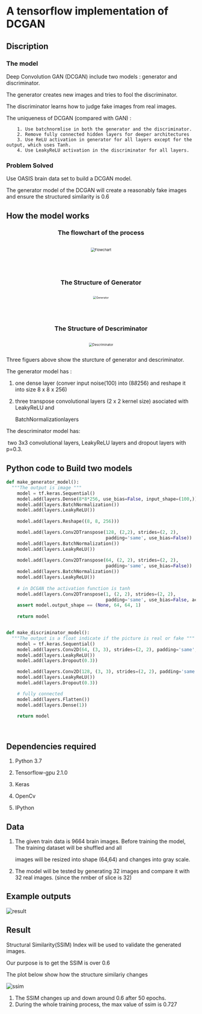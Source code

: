 # A tensorflow implementation of  DCGAN



## Discription 

### The model

Deep Convolution GAN (DCGAN) include two models : generator and discriminator.

The generator creates new images and tries to fool the discriminator. 

The discriminator learns how to judge fake images from real images. 

The uniqueness of DCGAN (compared with GAN) :

      	1. Use batchnormlise in both the generator and the discriminator.
      	2. Remove fully connected hidden layers for deeper architectures
      	3. Use ReLU activation in generator for all layers except for the output, which uses Tanh.
      	4. Use LeakyReLU activation in the discriminator for all layers.



### Problem Solved

Use OASIS brain data set to build a DCGAN model. 

The generator model of the DCGAN will create a reasonably fake images and ensure the structured similarity is 0.6 





## How the model works

<div align="center">
  <h3>The flowchart of the  process</h3>
  <img src= "images/Flowchat.png" alt="Flowchart"
       style="zoom:67%;border:10px;margin:20px">
  <br><br><br>
  <h3>The Structure of Generator</h3>
  <img src="images/Generator.png" alt="Generator"
       style="zoom:50%;border:10px;margin:20px">
  <br><br><br>
  <h3>The Structure of Descriminator</h3>
  <img src="images/Descriminator.png" alt="Descriminator"
       style="zoom:60%;border:10px;margin:20px">
</div>




Three figuers above show the sturcture of generator and descriminator. 

The generator model has :

1. one dense layer (conver input noise(100) into (8*8*256) and reshape it into size 8 x 8 x 256)

2. three transpose convolutional layers (2 x 2 kernel size) asociated with LeakyReLU and

   BatchNormalizationlayers

The descriminator model has:

​		two 3x3 convolutional layers, LeakyReLU layers and dropout layers with p=0.3.



## Python code to Build two models

```python
def make_generator_model():
  """The output is image """
    model = tf.keras.Sequential()
    model.add(layers.Dense(8*8*256, use_bias=False, input_shape=(100,)))
    model.add(layers.BatchNormalization())
    model.add(layers.LeakyReLU())
    
    model.add(layers.Reshape((8, 8, 256)))

    model.add(layers.Conv2DTranspose(128, (2,2), strides=(2, 2), 
                                     padding='same', use_bias=False))
    model.add(layers.BatchNormalization())
    model.add(layers.LeakyReLU())
    
    model.add(layers.Conv2DTranspose(64, (2, 2), strides=(2, 2), 
                                     padding='same', use_bias=False))
    model.add(layers.BatchNormalization())
    model.add(layers.LeakyReLU())
    
    # in DCGAN the activation function is tanh
    model.add(layers.Conv2DTranspose(1, (2, 2), strides=(2, 2), 
                                     padding='same', use_bias=False, activation='tanh'))
    assert model.output_shape == (None, 64, 64, 1)
    
    return model


def make_discriminator_model():
  """The output is a float indicate if the picture is real or fake """
    model = tf.keras.Sequential()
    model.add(layers.Conv2D(64, (3, 3), strides=(2, 2), padding='same',input_shape=[64, 64, 1]))
    model.add(layers.LeakyReLU())
    model.add(layers.Dropout(0.3))

    model.add(layers.Conv2D(128, (3, 3), strides=(2, 2), padding='same'))
    model.add(layers.LeakyReLU())
    model.add(layers.Dropout(0.3))

    # fully connected
    model.add(layers.Flatten())
    model.add(layers.Dense(1))

    return model
```

​	

## Dependencies required

  1. Python 3.7 

  2. Tensorflow-gpu 2.1.0

  3. Keras

  4. OpenCv

  5. IPython

     

## Data

1. The given train data is 9664 brain images. Before training the model, The training dataset will be shuffled and all

   images will be resized into shape (64,64) and changes into gray scale.

2. The model will be tested by generating 32 images and compare it with 32 real images. (since the nmber of slice is 32)



## Example outputs



<img src="images/result.png" alt="result" />





## Result

Structural Similarity(SSIM) Index will be used to validate the generated images. 

Our purpose is to get the  SSIM is over 0.6

The plot below show how the  structure similariy changes 

<img src="images/ssim.png" alt="ssim" style="zoom: 100%;" />

1. The  SSIM changes up and down around 0.6 after 50 epochs.
2. During the whole training process, the max value of ssim is 0.727

